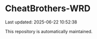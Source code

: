 # CheatBrothers-WRD

Last updated: 2025-06-22 10:52:38

This repository is automatically maintained.
